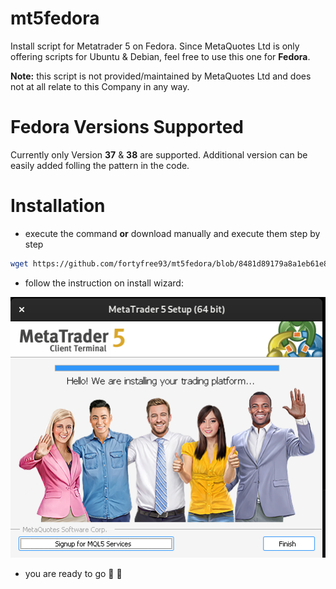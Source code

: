 # mt5fedora
Install script for Metatrader 5 on Fedora.
Since MetaQuotes Ltd is only offering scripts for Ubuntu & Debian, feel free to use this one for **Fedora**.

**Note:** this script is not provided/maintained by MetaQuotes Ltd and does not at all relate to this Company in any way.

# Fedora Versions Supported
Currently only Version **37** & **38** are supported. Additional version can be easily added folling the pattern in the code.

# Installation
- execute the command **or** download manually and execute them step by step
```sh
wget https://github.com/fortyfree93/mt5fedora/blob/8481d89179a8a1eb61e8e750e09f9c00566eaf62/mt5fedora.sh ;chmod +x mt5fedora.sh ; ./mt5fedora.sh
```
- follow the instruction on install wizard:

![wizzard_screenshot](https://github.com/fortyfree93/mt5fedora/blob/efb752659aac76631edee35e5685253d6e3c7bca/res/Screenshot%20from%202023-08-18%2011-40-15.png)

- you are ready to go :rocket: :money_with_wings:


